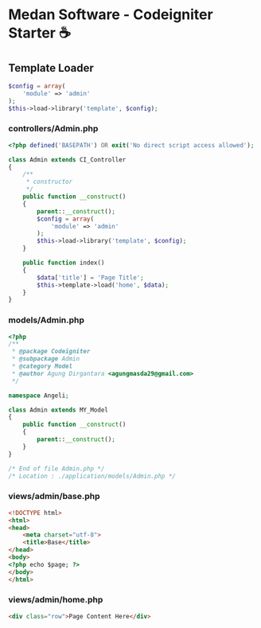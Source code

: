 # Medan Software - Codeigniter Starter :coffee:

## Template Loader

```php
$config = array(
	'module' => 'admin'
);
$this->load->library('template', $config);

```

### controllers/Admin.php

```php
<?php defined('BASEPATH') OR exit('No direct script access allowed');

class Admin extends CI_Controller
{
	/**
	 * constructor
	 */
	public function __construct()
	{
		parent::__construct();
		$config = array(
			'module' => 'admin'
		);
		$this->load->library('template', $config);
	}

	public function index()
	{
		$data['title'] = 'Page Title';
		$this->template->load('home', $data);
	}
}
```

### models/Admin.php

```php
<?php
/**
 * @package Codeigniter
 * @subpackage Admin
 * @category Model
 * @author Agung Dirgantara <agungmasda29@gmail.com>
 */

namespace Angeli;

class Admin extends MY_Model
{
	public function __construct()
	{
		parent::__construct();
	}
}

/* End of file Admin.php */
/* Location : ./application/models/Admin.php */
```

### views/admin/base.php

```html
<!DOCTYPE html>
<html>
<head>
	<meta charset="utf-8">
	<title>Base</title>
</head>
<body>
<?php echo $page; ?>
</body>
</html>
```

### views/admin/home.php

```html
<div class="row">Page Content Here</div>
```